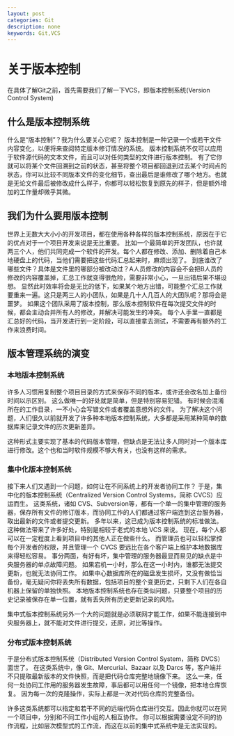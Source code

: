 ```yaml
---
layout: post
categories: Git
description: none
keywords: Git,VCS
---
```

# 关于版本控制
在具体了解Git之前，首先需要我们了解一下VCS，即版本控制系统(Version Control System)

## 什么是版本控制系统

什么是“版本控制”？我为什么要关心它呢？ 版本控制是一种记录一个或若干文件内容变化，以便将来查阅特定版本修订情况的系统。 版本控制系统不仅可以应用于软件源代码的文本文件，而且可以对任何类型的文件进行版本控制。
有了它你就可以将某个文件回溯到之前的状态，甚至将整个项目都回退到过去某个时间点的状态，你可以比较不同版本文件的变化细节，查出最后是谁修改了哪个地方。也就是无论文件最后被修改成什么样子，你都可以轻松恢复到原先的样子，但是额外增加的工作量却微乎其微。

## 我们为什么要用版本控制

世界上无数大大小小的开发项目，都在使用各种各样的版本控制系统，原因在于它的优点对于一个项目开发来说是无比重要。
比如一个最简单的开发团队，也许就两三个人，他们共同完成一个软件的开发。每个人都在修改、添加、删除着自己本地硬盘上的代码，当他们需要把这些代码汇总起来时，麻烦出现了。
到底谁改了哪些文件？具体是文件里的哪部分被改动过？A人员修改的内容会不会把B人员的修改的内容覆盖掉，汇总工作就变得很危险，需要非常小心，一旦出错后果不堪设想。
显然此时效率将会是无比的低下，如果某个地方出错，可能整个汇总工作就要重来一遍。这只是两三人的小团队，如果是几十人几百人的大团队呢？那将会是噩梦。
如果这个团队采用了版本控制，那么版本控制软件在每次提交文件的时候，都会主动合并所有人的修改，并解决可能发生的冲突。
每个人手里一直都是汇总好的代码，当开发进行到一定阶段，可以直接拿去测试，不需要再有额外的工作来浪费时间。

## 版本管理系统的演变

### 本地版本控制系统

许多人习惯用复制整个项目目录的方式来保存不同的版本，或许还会改名加上备份时间以示区别。 
这么做唯一的好处就是简单，但是特别容易犯错。 有时候会混淆所在的工作目录，一不小心会写错文件或者覆盖意想外的文件。
为了解决这个问题，人们很久以前就开发了许多种本地版本控制系统，大多都是采用某种简单的数据库来记录文件的历次更新差异。

这种形式主要实现了基本的代码版本管理，但缺点是无法让多人同时对一个版本库进行修改。这个也和当时软件规模不够大有关，也没有这样的需求。

### 集中化版本控制系统
接下来人们又遇到一个问题，如何让在不同系统上的开发者协同工作？ 于是，集中化的版本控制系统（Centralized Version Control Systems，简称 CVCS）应运而生。 
这类系统，诸如 CVS、Subversion等，都有一个单一的集中管理的服务器，保存所有文件的修订版本，而协同工作的人们都通过客户端连到这台服务器，取出最新的文件或者提交更新。 多年以来，这已成为版本控制系统的标准做法。
这种做法带来了许多好处，特别是相较于老式的本地 VCS 来说。 现在，每个人都可以在一定程度上看到项目中的其他人正在做些什么。 而管理员也可以轻松掌控每个开发者的权限，并且管理一个 CVCS 要远比在各个客户端上维护本地数据库来得轻松容易。
事分两面，有好有坏，集中管理的服务器最显而易见的缺点是中央服务器的单点故障问题。 如果宕机一小时，那么在这一小时内，谁都无法提交更新，也就无法协同工作。 如果中心数据库所在的磁盘发生损坏，又没有做恰当备份，毫无疑问你将丢失所有数据，包括项目的整个变更历史，只剩下人们在各自机器上保留的单独快照。
本地版本控制系统也存在类似问题，只要整个项目的历史记录被保存在单一位置，就有丢失所有历史更新记录的风险。

集中式版本控制系统另外一个大的问题就是必须联网才能工作，如果不能连接到中央服务器上，就不能对文件进行提交，还原，对比等操作。

### 分布式版本控制系统

于是分布式版本控制系统（Distributed Version Control System，简称 DVCS）面世了。 在这类系统中，像 Git、Mercurial、Bazaar 以及 Darcs 等，客户端并不只提取最新版本的文件快照，而是把代码仓库完整地镜像下来。
这么一来，任何一处协同工作用的服务器发生故障，事后都可以用任何一个镜像，把本地仓库恢复。 因为每一次的克隆操作，实际上都是一次对代码仓库的完整备份。

许多这类系统都可以指定和若干不同的远端代码仓库进行交互。因此你就可以在同一个项目中，分别和不同工作小组的人相互协作。 你可以根据需要设定不同的协作流程，比如层次模型式的工作流，而这在以前的集中式系统中是无法实现的。




